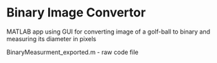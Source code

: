 # Binary Image Convertor

MATLAB app using GUI for converting image of a golf-ball to binary and measuring its diameter in pixels 

BinaryMeasurment_exported.m - raw code file
